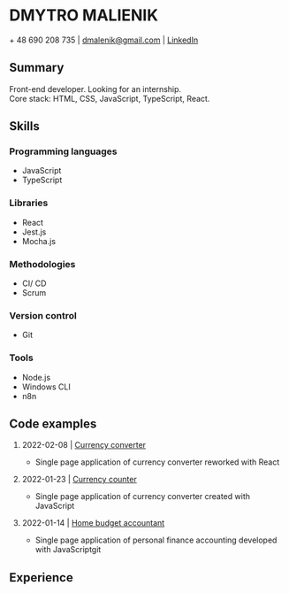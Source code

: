 # DMYTRO MALIENIK
\+ 48 690 208 735 | dmalenik@gmail.com | [LinkedIn](https://www.linkedin.com/in/dmitriy-m-137a735b/)

## Summary
Front-end developer. Looking for an internship.   
Core stack: HTML, CSS, JavaScript, TypeScript, React.

## Skills
### Programming languages
- JavaScript
- TypeScript
### Libraries
- React
- Jest.js
- Mocha.js
### Methodologies
- CI/ CD
- Scrum
### Version control
- Git
### Tools
- Node.js
- Windows CLI
- n8n

## Code examples

1. 2022-02-08 | [Currency converter](https://github.com/dmalenik/currencyconverter)

    - Single page application of currency converter reworked with React

2. 2022-01-23 | [Currency counter](https://github.com/dmalenik/project-4-220116.github.io)

    - Single page application of currency converter created with JavaScript

3. 2022-01-14 | [Home budget accountant](https://github.com/dmalenik/project-3-211210.github.io)

    - Single page application of personal finance accounting developed with JavaScriptgit 

## Experience